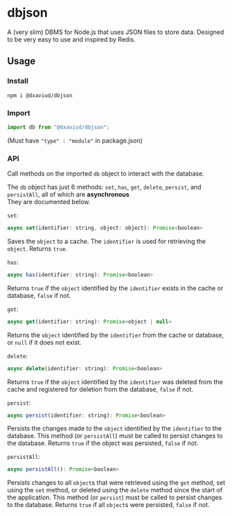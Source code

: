 # dbjson

A (very slim) DBMS for Node.js that uses JSON files to store data. Designed to be very easy to use and inspired by Redis.

## Usage

### Install

`npm i @dxaviud/dbjson`

### Import

```javascript
import db from "@dxaviud/dbjson";
```

(Must have `"type" : "module"` in package.json)

### API

Call methods on the imported `db` object to interact with the database.

The `db` object has just 6 methods: `set`, `has`, `get`, `delete`, `persist`, and `persistAll`, all of which are **asynchronous**  
They are documented below.

`set`:

```javascript
async set(identifier: string, object: object): Promise<boolean>
```

Saves the `object` to a cache. The `identifier` is used for retrieving the `object`.
Returns `true`.

`has`:

```javascript
async has(identifier: string): Promise<boolean>
```

Returns `true` if the `object` identified by the `identifier` exists in the cache or database, `false` if not.

`get`:

```javascript
async get(identifier: string): Promise<object | null>
```

Returns the `object` identified by the `identifier` from the cache or database, or `null` if it does not exist.

`delete`:

```javascript
async delete(identifier: string): Promise<boolean>
```

Returns `true` if the `object` identified by the `identifier` was deleted from the cache and registered for deletion from the database, `false` if not.

`persist`:

```javascript
async persist(identifier: string): Promise<boolean>
```

Persists the changes made to the `object` identified by the `identifier` to the database. This method (or `persistAll`) must be called to persist changes to the database.
Returns `true` if the object was persisted, `false` if not.

`persistAll`:

```javascript
async persistAll(): Promise<boolean>
```

Persists changes to all `object`s that were retrieved using the `get` method, set using the `set` method, or deleted using the `delete` method since the start of the application. This method (or `persist`) must be called to persist changes to the database.
Returns `true` if all `object`s were persisted, `false` if not.
